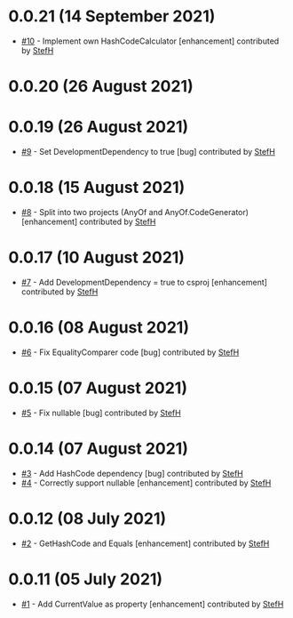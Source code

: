 # 0.0.21 (14 September 2021)
- [#10](https://github.com/StefH/AnyOf/pull/10) - Implement own HashCodeCalculator [enhancement] contributed by [StefH](https://github.com/StefH)

# 0.0.20 (26 August 2021)

# 0.0.19 (26 August 2021)
- [#9](https://github.com/StefH/AnyOf/pull/9) - Set DevelopmentDependency to true [bug] contributed by [StefH](https://github.com/StefH)

# 0.0.18 (15 August 2021)
- [#8](https://github.com/StefH/AnyOf/pull/8) - Split into two projects (AnyOf and AnyOf.CodeGenerator) [enhancement] contributed by [StefH](https://github.com/StefH)

# 0.0.17 (10 August 2021)
- [#7](https://github.com/StefH/AnyOf/pull/7) - Add DevelopmentDependency = true to csproj [enhancement] contributed by [StefH](https://github.com/StefH)

# 0.0.16 (08 August 2021)
- [#6](https://github.com/StefH/AnyOf/pull/6) - Fix EqualityComparer code [bug] contributed by [StefH](https://github.com/StefH)

# 0.0.15 (07 August 2021)
- [#5](https://github.com/StefH/AnyOf/pull/5) - Fix nullable [bug] contributed by [StefH](https://github.com/StefH)

# 0.0.14 (07 August 2021)
- [#3](https://github.com/StefH/AnyOf/pull/3) - Add HashCode dependency [bug] contributed by [StefH](https://github.com/StefH)
- [#4](https://github.com/StefH/AnyOf/pull/4) - Correctly support nullable [enhancement] contributed by [StefH](https://github.com/StefH)

# 0.0.12 (08 July 2021)
- [#2](https://github.com/StefH/AnyOf/pull/2) - GetHashCode and Equals [enhancement] contributed by [StefH](https://github.com/StefH)

# 0.0.11 (05 July 2021)
- [#1](https://github.com/StefH/AnyOf/pull/1) - Add CurrentValue as property [enhancement] contributed by [StefH](https://github.com/StefH)

